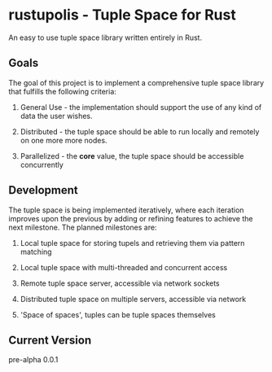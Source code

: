 # rustupolis - Tuple Space for Rust

An easy to use tuple space library written entirely in Rust.

Goals
-----

The goal of this project is to implement a comprehensive tuple space library
that fulfills the following criteria:

1. General Use - the implementation should support the use of any kind of data the user wishes.

2. Distributed - the tuple space should be able to run locally and remotely on one more more nodes.

3. Parallelized - the __core__ value, the tuple space should be accessible concurrently

Development
-----------

The tuple space is being implemented iteratively, where each iteration improves upon the previous by adding or refining features to achieve the next milestone. The planned milestones are:

1. Local tuple space for storing tupels and retrieving them via pattern matching

2. Local tuple space with multi-threaded and concurrent access

3. Remote tuple space server, accessible via network sockets

4. Distributed tuple space on multiple servers, accessible via network

5. 'Space of spaces', tuples can be tuple spaces themselves

Current Version
---------------

pre-alpha 0.0.1
